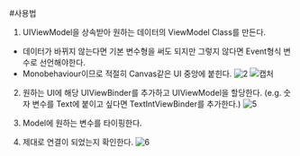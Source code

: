 #사용법

1. UIViewModel을 상속받아 원하는 데이터의 ViewModel Class를 만든다. 
  * 데이터가 바뀌지 않는다면 기본 변수형을 써도 되지만 그렇지 않다면 Event형식 변수로 선언해야한다. 
  * Monobehaviour이므로 적절히 Canvas같은 UI 중앙에 붙힌다.
![2](https://user-images.githubusercontent.com/65099451/107627046-0b98d800-6ca2-11eb-99d0-d34f431bf7bf.PNG)
![캡처](https://user-images.githubusercontent.com/65099451/107626924-da200c80-6ca1-11eb-8947-62e17fbc975c.PNG)

2. 원하는 UI에 해당 UIViewBinder를 추가하고 UIViewModel을 할당한다. (e.g. 숫자 변수를 Text에 붙이고 싶다면 TextIntViewBinder를 추가한다.)
![5](https://user-images.githubusercontent.com/65099451/107627202-4f8bdd00-6ca2-11eb-9f24-42462bc9f710.PNG)

3. Model에 원하는 변수를 타이핑한다.

4. 제대로 연결이 되었는지 확인한다.
![6](https://user-images.githubusercontent.com/65099451/107627229-561a5480-6ca2-11eb-91f1-b5fc99d5b700.PNG)
